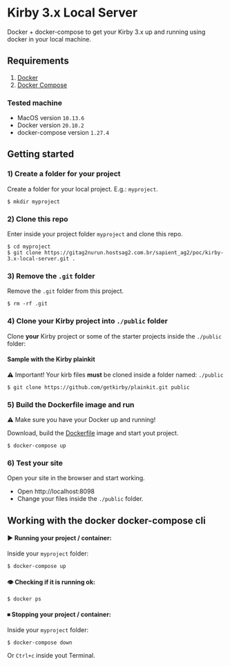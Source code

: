 # Kirby 3.x Local Server

Docker + docker-compose to get your Kirby 3.x up and running using docker in your local machine.

## Requirements

1. [Docker](https://docs.docker.com/get-docker/)
2. [Docker Compose](https://docs.docker.com/compose/install/)

### Tested machine

* MacOS version `10.13.6`
* Docker version `20.10.2`
* docker-compose version `1.27.4`

## Getting started

### 1) Create a folder for your project

Create a folder for your local project. E.g.: `myproject`.

```
$ mkdir myproject
```

### 2) Clone this repo

Enter inside your project folder `myproject` and clone this repo.

```
$ cd myproject
$ git clone https://gitag2nurun.hostsag2.com.br/sapient_ag2/poc/kirby-3.x-local-server.git .
```

### 3) Remove the `.git` folder

Remove the `.git` folder from this project.

```
$ rm -rf .git
```

### 4) Clone your Kirby project into `./public` folder

Clone **your** Kirby project or some of the starter projects inside the `./public` folder:

#### Sample with the Kirby plainkit

⚠️ Important! Your kirb files **must** be cloned inside a folder named: `./public`

```
$ git clone https://github.com/getkirby/plainkit.git public
```

### 5) Build the Dockerfile image and run

⚠️ Make sure you have your Docker up and running!

Download, build the [Dockerfile](Dockerfile) image and start yout project.

```
$ docker-compose up
```

### 6) Test your site

Open your site in the browser and start working.

* Open http://localhost:8098
* Change your files inside the `./public` folder.

## Working with the docker docker-compose cli

#### ▶️ Running your project / container:

Inside your `myproject` folder:

```
$ docker-compose up
```

#### 👁 Checking if it is running ok:

```
$ docker ps
```

#### ⏹ Stopping your project / container:

Inside your `myproject` folder:

```
$ docker-compose down
```

Or `Ctrl+c` inside yout Terminal.